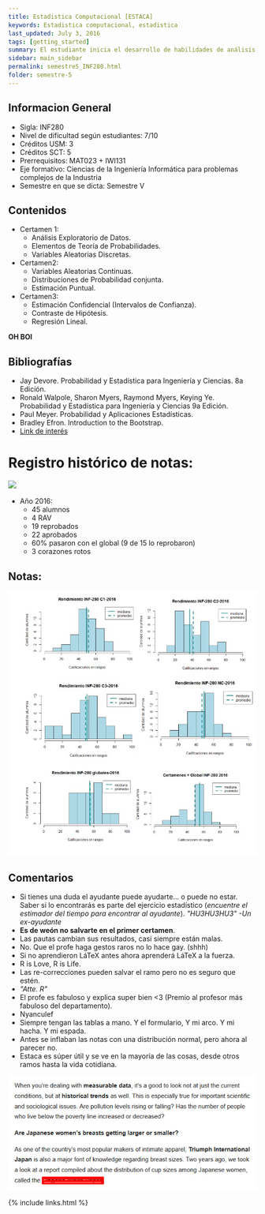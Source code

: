 ```yaml
---
title: Estadistica Computacional [ESTACA]
keywords: Estadistica computacional, estadistica
last_updated: July 3, 2016
tags: [getting_started]
summary: El estudiante inicia el desarrollo de habilidades de análisis, interpretación y modelado de datos, aplicando métodos básicos de recolección, síntesis y descripción de grupos de datos, y los conceptos de variación e incerteza. Selecciona métodos de análisis basados en simulaciones computacionales o aproximaciones clásicas. Interpreta y comunica los resultados obtenidos del problema que dio origen al estudio.
sidebar: main_sidebar
permalink: semestre5_INF280.html
folder: semestre-5
---
```


## Informacion General
* Sigla: INF280
* Nivel de dificultad según estudiantes: 7/10
* Créditos USM: 3
* Créditos SCT: 5
* Prerrequisitos: MAT023 + IWI131
* Eje formativo: Ciencias de la Ingeniería Informática para problemas complejos de la Industria
* Semestre en que se dicta: Semestre V


## Contenidos
* Certamen 1:
    * Análisis Exploratorio de Datos.
    * Elementos de Teoría de Probabilidades.
    * Variables Aleatorias Discretas.
* Certamen2:
    * Variables Aleatorias Continuas.
    * Distribuciones de Probabilidad conjunta.
    * Estimación Puntual.
* Certamen3:
    * Estimación Confidencial (Intervalos de Confianza).
    * Contraste de Hipótesis.
    * Regresión Lineal.


__OH BOI__
## Bibliografías
* Jay Devore. Probabilidad y Estadística para Ingeniería y Ciencias. 8a Edición.
* Ronald Walpole, Sharon Myers, Raymond Myers, Keying Ye. Probabilidad y Estadística para Ingeniería y Ciencias 9a Edición.
* Paul Meyer. Probabilidad y Aplicaciones Estadísticas.
* Bradley Efron. Introduction to the Bootstrap.
* [Link de interés](http://students.brown.edu/seeing-theory/)


# Registro histórico de notas:

<img id="right-img" src="{{ site.baseurl }}/images/semestre-5/grafico_torta_estaca.jpg"> 

- Año 2016:
    - 45 alumnos
    - 4 RAV
    - 19 reprobados
    - 22 aprobados
    - 60% pasaron con el global (9 de 15 lo reprobaron)
    - 3 corazones rotos



## Notas:

<img src="images/semestre-5/graficos_barra.jpg" alt="collapse" height="auto">

## Comentarios
* Si tienes una duda el ayudante puede ayudarte... o puede no estar. Saber si lo encontrarás es parte del ejercicio estadístico (_encuentre el estimador del tiempo para encontrar al ayudante_). _"HU3HU3HU3" -Un ex-ayudante_
* __Es de weón no salvarte en el primer certamen__.
* Las pautas cambian sus resultados, casi siempre están malas.
* No. Que el profe haga gestos raros no lo hace gay. (shhh)
* Si no aprendieron LáTeX antes ahora aprenderá LáTeX a la fuerza.
* R is Love, R is Life.
* Las re-correcciones pueden salvar el ramo pero no es seguro que estén.
* _"Atte. R"_
* El profe es fabuloso y explica super bien \<3 (Premio al profesor más fabuloso del departamento).
* Nyanculef
* Siempre tengan las tablas a mano. Y el formulario, Y mi arco. Y mi hacha. Y mi espada.
* Antes se inflaban las notas con una distribución normal, pero ahora al parecer no.
* Estaca es súper útil y se ve en la mayoría de las cosas, desde otros ramos hasta la vida cotidiana.

<img src="images/semestre-5/estaca_says.jpg" alt="collapse" height="auto">


{% include links.html %}
